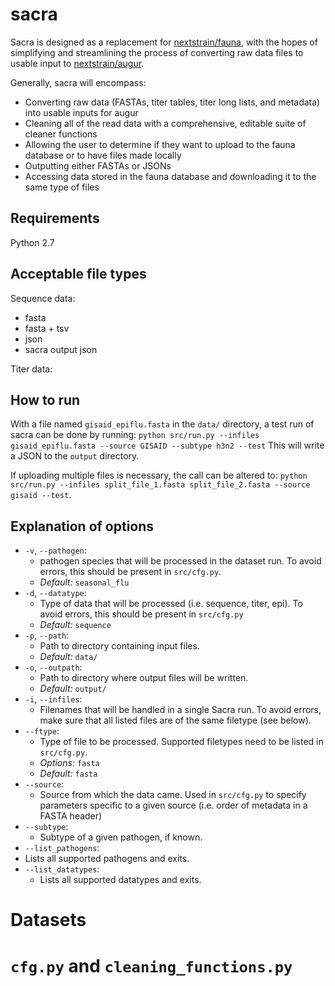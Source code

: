# sacra
Sacra is designed as a replacement for [nextstrain/fauna](https://github.com/nextstrain/fauna), with the hopes of simplifying and streamlining the process of converting raw data files to usable input to [nextstrain/augur](https://github.com/nextstrain/augur).

Generally, sacra will encompass:
* Converting raw data (FASTAs, titer tables, titer long lists, and metadata) into usable inputs for augur
* Cleaning all of the read data with a comprehensive, editable suite of cleaner functions
* Allowing the user to determine if they want to upload to the fauna database or to have files made locally
* Outputting either FASTAs or JSONs
* Accessing data stored in the fauna database and downloading it to the same type of files

## Requirements
Python 2.7

## Acceptable file types
Sequence data:
* fasta
* fasta + tsv
* json
* sacra output json

Titer data:

## How to run

With a file named `gisaid_epiflu.fasta` in the `data/` directory, a test run of sacra can be done by running:
`python src/run.py --infiles gisaid_epiflu.fasta --source GISAID --subtype h3n2 --test`
This will write a JSON to the `output` directory.

If uploading multiple files is necessary, the call can be altered to: `python src/run.py --infiles split_file_1.fasta split_file_2.fasta --source gisaid --test`.

## Explanation of options
- `-v`, `--pathogen`:
  - pathogen species that will be processed in the dataset run. To avoid errors, this should be present in `src/cfg.py`.
  - _Default:_ `seasonal_flu`
- `-d`, `--datatype`:
  - Type of data that will be processed (i.e. sequence, titer, epi). To avoid errors, this should be present in `src/cfg.py`
  - _Default:_ `sequence`
- `-p`, `--path`:
  - Path to directory containing input files.
  - _Default:_ `data/`
- `-o`, `--outpath`:
  - Path to directory where output files will be written.
  - _Default:_ `output/`
- `-i`, `--infiles`:
  - Filenames that will be handled in a single Sacra run. To avoid errors, make sure that all listed files are of the same filetype (see below).
- `--ftype`:
  - Type of file to be processed. Supported filetypes need to be listed in `src/cfg.py`.
  - _Options:_ `fasta`
  - _Default:_ `fasta`
- `--source`:
  - Source from which the data came. Used in `src/cfg.py` to specify parameters specific to a given source (i.e. order of metadata in a FASTA header)
- `--subtype`:
  - Subtype of a given pathogen, if known.
-  `--list_pathogens`:
  - Lists all supported pathogens and exits.
- `--list_datatypes`:
  - Lists all supported datatypes and exits.

# Datasets


# `cfg.py` and `cleaning_functions.py`

